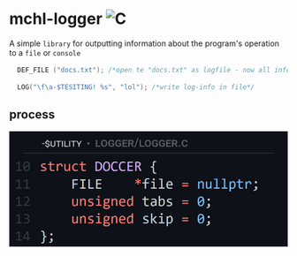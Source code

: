 # mchl-logger ![C](https://img.shields.io/badge/c-%2300599C.svg?style=for-the-badge&logo=c&logoColor=white)
A simple `library` for outputting information about the program's operation to a `file` or `console`
```C
  DEF_FILE ("docs.txt"); /*open te "docs.txt" as logfile - now all info can be placed in this file*/
```
```C
  LOG("\f\a-$TESITING! %s", "lol"); /*write log-info in file*/
```
## process
![c](https://raw.githubusercontent.com/Mchl-krpch/mchl-logger/main/img/logger.jpg)
